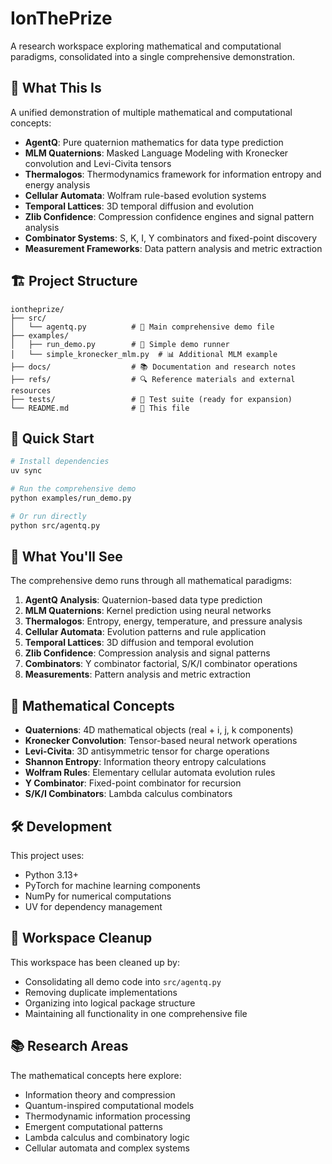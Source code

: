 # IonThePrize

A research workspace exploring mathematical and computational paradigms, consolidated into a single comprehensive demonstration.

## 🎯 What This Is

A unified demonstration of multiple mathematical and computational concepts:

- **AgentQ**: Pure quaternion mathematics for data type prediction
- **MLM Quaternions**: Masked Language Modeling with Kronecker convolution and Levi-Civita tensors
- **Thermalogos**: Thermodynamics framework for information entropy and energy analysis
- **Cellular Automata**: Wolfram rule-based evolution systems
- **Temporal Lattices**: 3D temporal diffusion and evolution
- **Zlib Confidence**: Compression confidence engines and signal pattern analysis
- **Combinator Systems**: S, K, I, Y combinators and fixed-point discovery
- **Measurement Frameworks**: Data pattern analysis and metric extraction

## 🏗️ Project Structure

```
iontheprize/
├── src/
│   └── agentq.py          # 🎯 Main comprehensive demo file
├── examples/
│   ├── run_demo.py        # 🚀 Simple demo runner
│   └── simple_kronecker_mlm.py  # 📊 Additional MLM example
├── docs/                  # 📚 Documentation and research notes
├── refs/                  # 🔍 Reference materials and external resources
├── tests/                 # 🧪 Test suite (ready for expansion)
└── README.md              # 📖 This file
```

## 🚀 Quick Start

```bash
# Install dependencies
uv sync

# Run the comprehensive demo
python examples/run_demo.py

# Or run directly
python src/agentq.py
```

## 🔬 What You'll See

The comprehensive demo runs through all mathematical paradigms:

1. **AgentQ Analysis**: Quaternion-based data type prediction
2. **MLM Quaternions**: Kernel prediction using neural networks
3. **Thermalogos**: Entropy, energy, temperature, and pressure analysis
4. **Cellular Automata**: Evolution patterns and rule application
5. **Temporal Lattices**: 3D diffusion and temporal evolution
6. **Zlib Confidence**: Compression analysis and signal patterns
7. **Combinators**: Y combinator factorial, S/K/I combinator operations
8. **Measurements**: Pattern analysis and metric extraction

## 🧮 Mathematical Concepts

- **Quaternions**: 4D mathematical objects (real + i, j, k components)
- **Kronecker Convolution**: Tensor-based neural network operations
- **Levi-Civita**: 3D antisymmetric tensor for charge operations
- **Shannon Entropy**: Information theory entropy calculations
- **Wolfram Rules**: Elementary cellular automata evolution rules
- **Y Combinator**: Fixed-point combinator for recursion
- **S/K/I Combinators**: Lambda calculus combinators

## 🛠️ Development

This project uses:
- Python 3.13+
- PyTorch for machine learning components
- NumPy for numerical computations
- UV for dependency management

## 🧹 Workspace Cleanup

This workspace has been cleaned up by:
- Consolidating all demo code into `src/agentq.py`
- Removing duplicate implementations
- Organizing into logical package structure
- Maintaining all functionality in one comprehensive file

## 📚 Research Areas

The mathematical concepts here explore:
- Information theory and compression
- Quantum-inspired computational models
- Thermodynamic information processing
- Emergent computational patterns
- Lambda calculus and combinatory logic
- Cellular automata and complex systems
